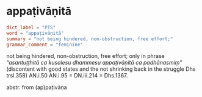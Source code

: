 # appaṭivāṇitā

``` toml
dict_label = "PTS"
word = "appaṭivāṇitā"
summary = "not being hindered, non-obstruction, free effort;"
grammar_comment = "feminine"
```

not being hindered, non\-obstruction, free effort; only in phrase *“asantuṭṭhitā ca kusalesu dhammesu appaṭivāṇitā ca padhānasmiṃ”* (discontent with good states and the not shrinking back in the struggle Dhs trsl.358) AN.i.50 AN.i.95 = DN.iii.214 = Dhs.1367.

abstr. from (ap)paṭivāṇa

